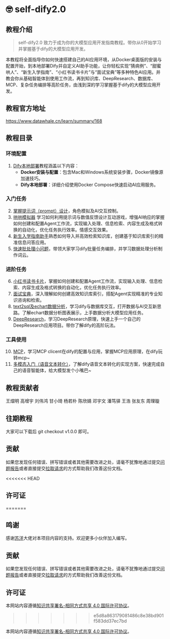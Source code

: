 # 🤓 self-dify2.0

## 教程介绍

> self-dify2.0 致力于成为你的大模型应用开发指南教程。带你从0开始学习并掌握基于dify的大模型应用开发。

本教程将全面指导你如何快速搭建自己的AI应用环境，从Docker桌面版的安装与配置开始，到本地部署Dify并自定义AI助手功能，让你轻松实现“猜病例”、“甜蜜哄人”、“新生入学指南”、“小红书读书卡片”与“面试宝典”等多种特色AI应用。并教会你从基础智能体到使用工作流，再到知识库、DeepResearch、数据库、MCP、复杂任务编排等高阶任务，由浅到深的学习掌握基于dify的大模型应用开发。

## 教程官方地址
https://www.datawhale.cn/learn/summary/168

## 教程目录

### 环境配置

1.  [Dify本地部署](https://datawhaler.feishu.cn/wiki/COa5w9crQiJt5ckQAR2cqm9LnSh)教程涵盖以下内容：
    *   **Docker安装与配置**：包含Mac和Windows系统安装步骤，Docker镜像源加速技巧。
    *   **Dify本地部署**：详细介绍使用Docker Compose快速启动AI应用服务。

### 入门任务

2.  [掌握提示词（prompt）设计](https://datawhaler.feishu.cn/wiki/Edk1wZZ9qikrY4kMAiicgNVonbh?fromScene=spaceOverview)，角色模拟及AI交互控制。
3.  [哄哄模拟器](https://datawhaler.feishu.cn/wiki/Ih64wA1MFiyyZFk9mVtcmHiPntc?fromScene=spaceOverview) 学习如何利用提示词与数值反馈设计互动游戏，增强AI响应的掌握如何创建和配置Agent工作流，实现输入处理、信息检索、内容生成及格式转换的自动化，优化任务执行效率。情感交互效果。
4.  [新生入学指南助手](https://datawhaler.feishu.cn/wiki/S3cNwyRQJifgHekTVaIcbE3bnYm?fromScene=spaceOverview)熟悉如何导入并高效检索知识库，创建基于知识库索引的精准信息问答应用。
5.  [快速批处理小问题](https://spvrm23ffj.feishu.cn/wiki/KL7PwhcFUinbyxkMOfsckxBun7f)，带领大家学习dify批量任务编排，并学习数据处理分析制作词云。

### 进阶任务

6.  [小红书读书卡片](https://datawhaler.feishu.cn/wiki/ZB3ZwD2foi2EWukNypecpVtrnoY)，掌握如何创建和配置Agent工作流，实现输入处理、信息检索、内容生成及格式转换的自动化，优化任务执行效率。
7.  [面试宝典](https://datawhaler.feishu.cn/wiki/QPqEwU68NizMAgkfr0Gc2LMqn5H)，深入理解如何创建高效知识库索引，搭配Agent实现精准的专业知识咨询和检索。
8.  [text2sql及echart数据分析](https://spvrm23ffj.feishu.cn/wiki/ZnHOwThLPi0D0CkNp1VcpTHinhe)，学习dify与数据库交互，打开数据与AI交互新思路。了解echart数据分析图表展示，上手数据分析大模型应用任务。
9.  [DeepResearch](https://spvrm23ffj.feishu.cn/wiki/HKlBw23R4iZaBnkcLlHcnPjPneh?fromScene=spaceOverview)，学习DeepResearch原理，快速上手一个自己的DeepResearch应用项目。带你了解dify的高阶玩法。

### 工具使用

10. [MCP](https://spvrm23ffj.feishu.cn/docx/Nmbjde0GtoLMvBxuy4hc3YHTnVc?from=from_lark_index_search&ccm_open_type=from_lark_index_search)，学习MCP clicent在dify的配置与应用，掌握MCP应用原理，在dify玩转mcp~
11. [多模态入门（语音文本转化）](https://spvrm23ffj.feishu.cn/docx/Nmbjde0GtoLMvBxuy4hc3YHTnVc)，了解dify语音文本转化的实现方案，快速完成自己的语音智能体，给大模型发个小嘴巴~

## 教程贡献者
王熠明
高增宇
刘伟鸿
甘小琦
杨若朴
陈欣婧
邓宇文
潘笃驿
王浩
张友东
周理璇

## 往期教程
大家可以下载后
    git checkout v1.0.0 即可。

## 贡献

如果您发现任何错误、拼写错误或者其他需要改进之处，请毫不犹豫地通过提交[问题报告](https://github.com/datawhalechina/self-dify/issues)或者直接提交[拉取请求](https://github.com/datawhalechina/self-dify/pulls)的方式帮助我们改善这份文档。

<<<<<<< HEAD
## 许可证
=======
## 鸣谢
感谢[苏洋](https://github.com/soulteary)大佬对本项目内容的支持。欢迎更多小伙伴加入编写。

## 贡献

如果您发现任何错误、拼写错误或者其他需要改进之处，请毫不犹豫地通过提交[问题报告](https://github.com/datawhalechina/self-dify/issues)或者直接提交[拉取请求](https://github.com/datawhalechina/self-dify/pulls)的方式帮助我们改善这份文档。

## 许可证

本网站内容遵循[知识共享署名-相同方式共享 4.0 国际许可协议](LICENSE-CC-BY-SA)。
>>>>>>> e5d8a863179081486c8e38bd901f583dd37ec7bd

本网站内容遵循[知识共享署名-相同方式共享 4.0 国际许可协议](LICENSE-CC-BY-SA)。